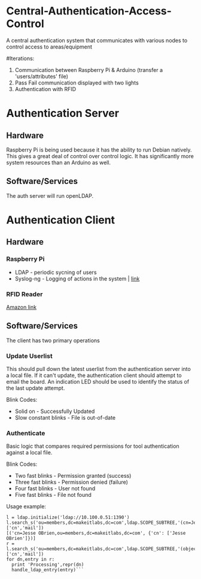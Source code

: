 Central-Authentication-Access-Control
=====================================

A central authentication system that communicates with various nodes to control access to areas/equipment

#Iterations:  

1. Communication between Raspberry Pi & Arduino (transfer a 'users/attributes' file)
2. Pass Fail communication displayed with two lights
3. Authentication with RFID

# Authentication Server
 
## Hardware
Raspberry Pi is being used because it has the ability to run Debian natively.
This gives a great deal of control over control logic.
It has significantly more system resources than an Arduino as well.

## Software/Services
The auth server will run openLDAP.

# Authentication Client

## Hardware

### Raspberry Pi
* LDAP - periodic sycning of users
* Syslog-ng - Logging of actions in the system |  [link](http://www.linuxjournal.com/content/creating-centralized-syslog-server)

### RFID Reader

[Amazon link](http://www.amazon.com/gp/product/B00D1MDHTU/ref=oh_aui_detailpage_o00_s00?ie=UTF8&psc=1)


## Software/Services
The client has two primary operations

### Update Userlist
This should pull down the latest userlist from the authentication server into a local file.
If it can't update, the authentication client should attempt to email the board.
An indication LED should be used to identify the status of the last update attempt.

Blink Codes:
* Solid on - Successfully Updated
* Slow constant blinks - File is out-of-date

### Authenticate
Basic logic that compares required permissions for tool authentication against a local file.

Blink Codes:
* Two fast blinks - Permission granted (success)
* Three fast blinks - Permission denied (failure)
* Four fast blinks - User not found
* Five fast blinks - File not found

Usage example:
```import ldap
l = ldap.initialize('ldap://10.100.0.51:1390')
l.search_s('ou=members,dc=makeitlabs,dc=com',ldap.SCOPE_SUBTREE,'(cn=Jesse*)',['cn','mail'])
[('cn=Jesse OBrien,ou=members,dc=makeitlabs,dc=com', {'cn': ['Jesse OBrien']})]
r = l.search_s('ou=members,dc=makeitlabs,dc=com',ldap.SCOPE_SUBTREE,'(objectClass=*)',['cn','mail'])
for dn,entry in r:
  print 'Processing',repr(dn)
  handle_ldap_entry(entry)```